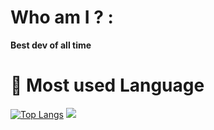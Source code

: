 # Who am I ? :
<b>Best dev of all time</b>
# 🦠 Most used Language
[![Top Langs](https://github-readme-stats.vercel.app/api/top-langs/?username=Younesdev12)](https://github.com/anuraghazra/github-readme-stats)
<img src="https://github-readme-stats.vercel.app/api?username=Younesdev12&show_icons=true"/>
